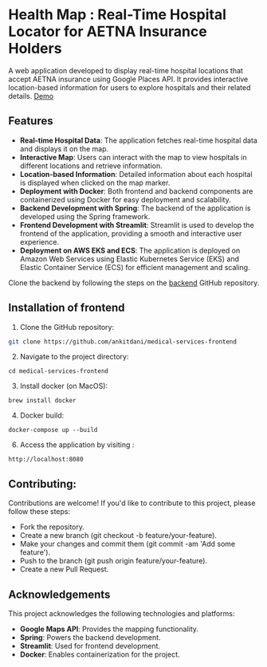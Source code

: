 # Health Map : Real-Time Hospital Locator for AETNA Insurance Holders

A web application developed to display real-time hospital locations that accept AETNA insurance using Google Places API. It provides interactive location-based information for users to explore hospitals and their related details. [Demo](https://drive.google.com/file/d/1Wpi4cgIsyZj3tU4e9aVDyALcblYC_qEq/view?usp=sharing)

## Features

- **Real-time Hospital Data**: The application fetches real-time hospital data and displays it on the map.
- **Interactive Map**: Users can interact with the map to view hospitals in different locations and retrieve information.
- **Location-based Information**: Detailed information about each hospital is displayed when clicked on the map marker.
- **Deployment with Docker**: Both frontend and backend components are containerized using Docker for easy deployment and scalability.
- **Backend Development with Spring**: The backend of the application is developed using the Spring framework.
- **Frontend Development with Streamlit**: Streamlit is used to develop the frontend of the application, providing a smooth and interactive user experience.  
- **Deployment on AWS EKS and ECS**: The application is deployed on Amazon Web Services using Elastic Kubernetes Service (EKS) and Elastic Container Service (ECS) for efficient management and scaling.


Clone the backend by following the steps on the [backend](https://github.com/ankitdani/medical-services-backend) GitHub repository.

## Installation of frontend
   
1. Clone the GitHub repository:

```bash
git clone https://github.com/ankitdani/medical-services-frontend
```

2. Navigate to the project directory:
```
cd medical-services-frontend
```

3. Install docker (on MacOS):
```
brew install docker
```

4. Docker build:
```
docker-compose up --build
```

6. Access the application by visiting :
```
http://localhost:8080
```

## Contributing:

Contributions are welcome! If you'd like to contribute to this project, please follow these steps:

- Fork the repository.
- Create a new branch (git checkout -b feature/your-feature).
- Make your changes and commit them (git commit -am 'Add some feature').
- Push to the branch (git push origin feature/your-feature).
- Create a new Pull Request.


## Acknowledgements

This project acknowledges the following technologies and platforms:

- **Google Maps API**: Provides the mapping functionality.
- **Spring**: Powers the backend development.
- **Streamlit**: Used for frontend development.
- **Docker**: Enables containerization for the project.
